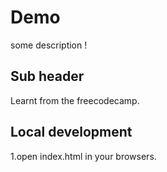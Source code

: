 # Demo

some description !

## Sub header

Learnt from the freecodecamp.

## Local development

1.open index.html in your browsers.
